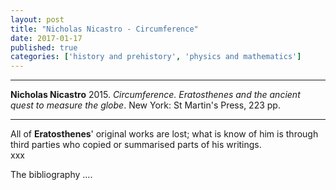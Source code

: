 ```yaml
---
layout: post
title: "Nicholas Nicastro - Circumference"
date: 2017-01-17
published: true
categories: ['history and prehistory', 'physics and mathematics']
---
```



***
<b>Nicholas Nicastro</b> 2015. _Circumference. Eratosthenes and the ancient quest to measure the globe_. New York: St Martin's Press, 223 pp.

***
All of **Eratosthenes**' original works are lost; what is know of him is through third parties who copied or summarised parts of his writings.  
xxx

The bibliography ....


